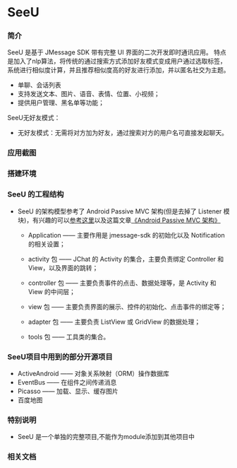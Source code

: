 # SeeU 

### 简介

SeeU 是基于 JMessage SDK 带有完整 UI 界面的二次开发即时通讯应用。 
特点是加入了nlp算法，将传统的通过搜索方式添加好友模式变成用户通过选取标签，系统进行相似度计算，并且推荐相似度高的好友进行添加，并以匿名社交为主题。

* 单聊、会话列表
* 支持发送文本、图片、语音、表情、位置、小视频；
* 提供用户管理、黑名单等功能；

SeeU无好友模式：

* 无好友模式：无需将对方加为好友，通过搜索对方的用户名可直接发起聊天。
   
### 应用截图

### 搭建环境

### SeeU 的工程结构
* SeeU 的架构模型参考了 Android Passive MVC 架构(但是去掉了 Listener 模块)，有兴趣的可以[参考这里](http://pan.baidu.com/s/1mhoms4o)以及这篇文章[《Android Passive MVC 架构》](http://www.jianshu.com/p/1af58b6e8930)
  
  - Application —— 主要作用是 jmessage-sdk 的初始化以及 Notification 的相关设置；
  
  - activity 包 —— JChat 的 Activity 的集合，主要负责绑定 Controller 和 View，以及界面的跳转；
  
  - controller 包 —— 主要负责事件的点击、数据处理等，是 Activity 和 View 的中间层；
  
  - view 包 —— 主要负责界面的展示、控件的初始化、点击事件的绑定等；
  
  - adapter 包 —— 主要负责 ListView 或 GridView 的数据处理；
  
  - tools 包 —— 工具类的集合。
  
### SeeU项目中用到的部分开源项目
- ActiveAndroid —— 对象关系映射（ORM）操作数据库
- EventBus —— 在组件之间传递消息
- Picasso —— 加载、显示、缓存图片
- 百度地图

### 特别说明
* SeeU 是一个单独的完整项目,不能作为module添加到其他项目中

### 相关文档
